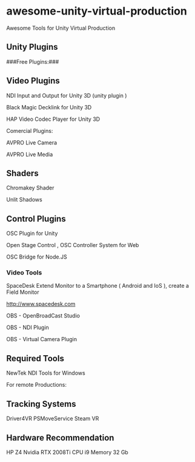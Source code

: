# awesome-unity-virtual-production

Awesome Tools for Unity Virtual Production

## Unity Plugins ##

###Free Plugins:###

## Video Plugins ##

NDI Input and Output for Unity 3D (unity plugin )

Black Magic Decklink for Unity 3D

HAP Video Codec Player for Unity 3D

Comercial Plugins:

AVPRO Live Camera

AVPRO Live Media

## Shaders ##

Chromakey Shader

Unlit Shadows

## Control Plugins ##

OSC Plugin for Unity

Open Stage Control , OSC Controller System for Web

OSC Bridge for Node.JS

### Video Tools ###

SpaceDesk Extend Monitor to a Smartphone ( Android and IoS ), create a Field Monitor

http://www.spacedesk.com

OBS - OpenBroadCast Studio

OBS - NDI Plugin

OBS - Virtual Camera Plugin

## Required Tools ##

NewTek NDI Tools for Windows

For remote Productions:

## Tracking Systems ##

Driver4VR
PSMoveService
Steam VR

## Hardware Recommendation

HP Z4
Nvidia RTX 2008Ti
CPU i9
Memory 32 Gb

